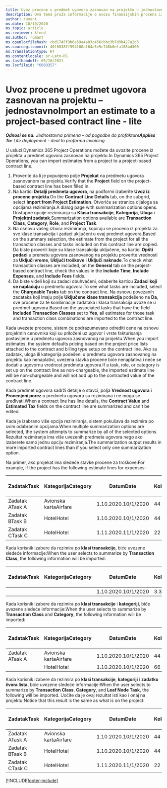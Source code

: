 ```yaml
---
title: Uvoz procene u predmet ugovora zasnovan na projektu – jednostavno
description: Ova tema pruža informacije o uvozu finansijskih procena iz projekta u predmet ugovora.
author: rumant
ms.date: 10/19/2020
ms.topic: article
ms.reviewer: kfend
ms.author: rumant
ms.openlocfilehash: cbd1745f9b6a59a4a03c456cbbc3b7d0b427a2d3
ms.sourcegitcommit: 40f68387f594180af64a5e5c748b6efa188bd300
ms.translationtype: HT
ms.contentlocale: sr-Latn-RS
ms.lasthandoff: 05/10/2021
ms.locfileid: "6003357"
---
```

# <a name="import-an-estimate-to-a-project-based-contract-line---lite"></a><span data-ttu-id="ff41e-103">Uvoz procene u predmet ugovora zasnovan na projektu – jednostavno</span><span class="sxs-lookup"><span data-stu-id="ff41e-103">Import an estimate to a project-based contract line - lite</span></span>

<span data-ttu-id="ff41e-104">_**Odnosi se na:** Jednostavna primena – od pogodbe do profakture_</span><span class="sxs-lookup"><span data-stu-id="ff41e-104">_**Applies To:** Lite deployment - deal to proforma invoicing_</span></span>

<span data-ttu-id="ff41e-105">U usluzi Dynamics 365 Project Operations možete da uvozite procene iz projekta u predmet ugovora zasnovan na projektu.</span><span class="sxs-lookup"><span data-stu-id="ff41e-105">In Dynamics 365 Project Operations, you can import estimates from a project to a project-based contract line.</span></span>

1. <span data-ttu-id="ff41e-106">Proverite da li je popunjeno polje **Projekat** na predmetu ugovora zasnovanom na projektu.</span><span class="sxs-lookup"><span data-stu-id="ff41e-106">Verify that the **Project** field on the project-based contract line has been filled in.</span></span>
2. <span data-ttu-id="ff41e-107">Na kartici **Detalji predmeta ugovora**, na podformi izaberite **Uvoz iz procene projekta**.</span><span class="sxs-lookup"><span data-stu-id="ff41e-107">On the **Contract Line Details** tab, on the subgrid, select **Import from Project Estimation**.</span></span> <span data-ttu-id="ff41e-108">Otvoriće se stranica dijaloga sa opcijama rezimiranja.</span><span class="sxs-lookup"><span data-stu-id="ff41e-108">A dialog page with summarization options opens.</span></span> <span data-ttu-id="ff41e-109">Dostupne opcije rezimiranja su **Klasa transakcije**, **Kategorija**, **Uloga** i **Projektni zadatak**.</span><span class="sxs-lookup"><span data-stu-id="ff41e-109">Summarization options available are **Transaction Class**, **Category**, **Role**, and **Project Task**.</span></span>
3. <span data-ttu-id="ff41e-110">Na osnovu vašeg izbora rezimiranja, kopiraju se procena iz projekta za sve klase transakcija i zadaci uključeni u ovaj predmet ugovora.</span><span class="sxs-lookup"><span data-stu-id="ff41e-110">Based on the summary selection, the estimate from the project for all the transaction classes and tasks included on this contract line are copied.</span></span> <span data-ttu-id="ff41e-111">Da biste proverili koje su klase transakcija uključene, na kartici **Opšti podaci** u premetu ugovora zasnovanog na projektu proverite vrednosti za **Uključi vreme**, **Uključi troškove** i **Uključi naknade**.</span><span class="sxs-lookup"><span data-stu-id="ff41e-111">To check what transaction classes are included, on the **General** tab on the project-based contract line, check the values in the **Include Time**, **Include Expenses**, and **Include Fees** fields.</span></span> 
4. <span data-ttu-id="ff41e-112">Da biste videli koji su zadaci obuhvaćeni, odaberite karticu **Zadaci koji se naplaćuju** u predmetu ugovora.</span><span class="sxs-lookup"><span data-stu-id="ff41e-112">To see what tasks are included, select the **Chargeable Tasks** tab on the contract line.</span></span> <span data-ttu-id="ff41e-113">Na osnovu povezanih zadataka koji imaju polje **Uključene klase transakcija** podešeno na **Da**, sve procene za te kombinacije zadataka i klasa transakcija uvoze se u predmet ugovora.</span><span class="sxs-lookup"><span data-stu-id="ff41e-113">Based on the associated tasks that have the field **Included Transaction Classes** set to **Yes**, all estimates for those task and transaction class combinations are imported to the contract line.</span></span>

<span data-ttu-id="ff41e-114">Kada uvezete procene, sistem će podrazumevano odrediti cene na osnovu projektnih cenovnika koji su priloženi uz ugovor i vrste fakturisanja postavljene u predmetu ugovora zasnovanog na projektu.</span><span class="sxs-lookup"><span data-stu-id="ff41e-114">When you import estimates, the system defaults pricing based on the project price lists attached to the contract and billing type setup on the contract line.</span></span> <span data-ttu-id="ff41e-115">Ako su zadatak, uloga ili kategorija podešeni u predmetu ugovora zasnovanog na projektu kao nenaplativi, uvezena stavka procene biće nenaplativa i neće se dodati u ugovornu vrednost predmeta ugovora.</span><span class="sxs-lookup"><span data-stu-id="ff41e-115">If a task, role, or category is set up on the contract line as non-chargeable, the imported estimate line will be non-chargeable and will not add up to the contracted value of the contract line.</span></span>

<span data-ttu-id="ff41e-116">Kada predmet ugovora sadrži detalje o stavci, polja **Vrednost ugovora** i **Procenjeni porez** u predmetu ugovora su rezimirana i ne mogu se uređivati.</span><span class="sxs-lookup"><span data-stu-id="ff41e-116">When a contract line has line details, the **Contract Value** and **Estimated Tax** fields on the contract line are summarized and can't be edited.</span></span>

<span data-ttu-id="ff41e-117">Kada je izabrano više opcija rezimiranja, sistem pokušava da rezimira po svim odabranim opcijama.</span><span class="sxs-lookup"><span data-stu-id="ff41e-117">When multiple summarization options are selected, the system attempts to summarize by all of the selected options.</span></span> <span data-ttu-id="ff41e-118">Rezultat rezimiranja ima više uvezenih predmeta ugovora nego ako izaberete samo jednu opciju rezimiranja.</span><span class="sxs-lookup"><span data-stu-id="ff41e-118">The summarization output results in more imported contract lines than if you select only one summarization option.</span></span>

<span data-ttu-id="ff41e-119">Na primer, ako projekat ima sledeće stavke procene za troškove:</span><span class="sxs-lookup"><span data-stu-id="ff41e-119">For example, if the project has the following estimate lines for expenses:</span></span>

| <span data-ttu-id="ff41e-120">Zadatak</span><span class="sxs-lookup"><span data-stu-id="ff41e-120">Task</span></span> | <span data-ttu-id="ff41e-121">Kategorija</span><span class="sxs-lookup"><span data-stu-id="ff41e-121">Category</span></span> | <span data-ttu-id="ff41e-122">Datum</span><span class="sxs-lookup"><span data-stu-id="ff41e-122">Date</span></span> | <span data-ttu-id="ff41e-123">Količina</span><span class="sxs-lookup"><span data-stu-id="ff41e-123">Quantity</span></span> | <span data-ttu-id="ff41e-124">Cena po jedinici</span><span class="sxs-lookup"><span data-stu-id="ff41e-124">Unit price</span></span> | <span data-ttu-id="ff41e-125">Iznos</span><span class="sxs-lookup"><span data-stu-id="ff41e-125">Amount</span></span> |
| --- | --- | --- | --- | --- | --- |
| <span data-ttu-id="ff41e-126">Zadatak A</span><span class="sxs-lookup"><span data-stu-id="ff41e-126">Task A</span></span> | <span data-ttu-id="ff41e-127">Avionska karta</span><span class="sxs-lookup"><span data-stu-id="ff41e-127">Airfare</span></span> | <span data-ttu-id="ff41e-128">1.10.2020.</span><span class="sxs-lookup"><span data-stu-id="ff41e-128">10/1/2020</span></span> | <span data-ttu-id="ff41e-129">4</span><span class="sxs-lookup"><span data-stu-id="ff41e-129">4</span></span> | <span data-ttu-id="ff41e-130">400</span><span class="sxs-lookup"><span data-stu-id="ff41e-130">400</span></span> | <span data-ttu-id="ff41e-131">1600</span><span class="sxs-lookup"><span data-stu-id="ff41e-131">1600</span></span> |
| <span data-ttu-id="ff41e-132">Zadatak B</span><span class="sxs-lookup"><span data-stu-id="ff41e-132">Task B</span></span> | <span data-ttu-id="ff41e-133">Hotel</span><span class="sxs-lookup"><span data-stu-id="ff41e-133">Hotel</span></span> | <span data-ttu-id="ff41e-134">1.10.2020.</span><span class="sxs-lookup"><span data-stu-id="ff41e-134">10/1/2020</span></span> | <span data-ttu-id="ff41e-135">4</span><span class="sxs-lookup"><span data-stu-id="ff41e-135">4</span></span> | <span data-ttu-id="ff41e-136">200</span><span class="sxs-lookup"><span data-stu-id="ff41e-136">200</span></span> | <span data-ttu-id="ff41e-137">800</span><span class="sxs-lookup"><span data-stu-id="ff41e-137">800</span></span> |
| <span data-ttu-id="ff41e-138">Zadatak C</span><span class="sxs-lookup"><span data-stu-id="ff41e-138">Task C</span></span> | <span data-ttu-id="ff41e-139">Hotel</span><span class="sxs-lookup"><span data-stu-id="ff41e-139">Hotel</span></span> | <span data-ttu-id="ff41e-140">1.11.2020.</span><span class="sxs-lookup"><span data-stu-id="ff41e-140">11/1/2020</span></span> | <span data-ttu-id="ff41e-141">2</span><span class="sxs-lookup"><span data-stu-id="ff41e-141">2</span></span> | <span data-ttu-id="ff41e-142">200</span><span class="sxs-lookup"><span data-stu-id="ff41e-142">200</span></span> | <span data-ttu-id="ff41e-143">400</span><span class="sxs-lookup"><span data-stu-id="ff41e-143">400</span></span> |

<span data-ttu-id="ff41e-144">Kada korisnik izabere da rezimira po **klasi transakcije**, biće uvezene sledeće informacije:</span><span class="sxs-lookup"><span data-stu-id="ff41e-144">When the user selects to summarize by **Transaction Class**, the following information will be imported:</span></span>

| <span data-ttu-id="ff41e-145">Zadatak</span><span class="sxs-lookup"><span data-stu-id="ff41e-145">Task</span></span> | <span data-ttu-id="ff41e-146">Kategorija</span><span class="sxs-lookup"><span data-stu-id="ff41e-146">Category</span></span> | <span data-ttu-id="ff41e-147">Datum</span><span class="sxs-lookup"><span data-stu-id="ff41e-147">Date</span></span> | <span data-ttu-id="ff41e-148">Količina</span><span class="sxs-lookup"><span data-stu-id="ff41e-148">Quantity</span></span> | <span data-ttu-id="ff41e-149">Cena po jedinici</span><span class="sxs-lookup"><span data-stu-id="ff41e-149">Unit price</span></span> | <span data-ttu-id="ff41e-150">Iznos</span><span class="sxs-lookup"><span data-stu-id="ff41e-150">Amount</span></span> |
| --- | --- | --- | --- | --- | --- |
| &nbsp; | &nbsp; | <span data-ttu-id="ff41e-151">1.10.2020.</span><span class="sxs-lookup"><span data-stu-id="ff41e-151">10/1/2020</span></span> | <span data-ttu-id="ff41e-152">3.34</span><span class="sxs-lookup"><span data-stu-id="ff41e-152">3.34</span></span> | <span data-ttu-id="ff41e-153">840</span><span class="sxs-lookup"><span data-stu-id="ff41e-153">840</span></span> | <span data-ttu-id="ff41e-154">2800</span><span class="sxs-lookup"><span data-stu-id="ff41e-154">2800</span></span> |

<span data-ttu-id="ff41e-155">Kada korisnik izabere da rezimira po **klasi transakcije** i **kategoriji**, biće uvezene sledeće informacije:</span><span class="sxs-lookup"><span data-stu-id="ff41e-155">When the user selects to summarize by **Transaction Class** and **Category**, the following information will be imported:</span></span>

| <span data-ttu-id="ff41e-156">Zadatak</span><span class="sxs-lookup"><span data-stu-id="ff41e-156">Task</span></span> | <span data-ttu-id="ff41e-157">Kategorija</span><span class="sxs-lookup"><span data-stu-id="ff41e-157">Category</span></span> | <span data-ttu-id="ff41e-158">Datum</span><span class="sxs-lookup"><span data-stu-id="ff41e-158">Date</span></span> | <span data-ttu-id="ff41e-159">Količina</span><span class="sxs-lookup"><span data-stu-id="ff41e-159">Quantity</span></span> | <span data-ttu-id="ff41e-160">Cena po jedinici</span><span class="sxs-lookup"><span data-stu-id="ff41e-160">Unit price</span></span> | <span data-ttu-id="ff41e-161">Iznos</span><span class="sxs-lookup"><span data-stu-id="ff41e-161">Amount</span></span> |
| --- | --- | --- | --- | --- | --- |
| <span data-ttu-id="ff41e-162">Zadatak A</span><span class="sxs-lookup"><span data-stu-id="ff41e-162">Task A</span></span> | <span data-ttu-id="ff41e-163">Avionska karta</span><span class="sxs-lookup"><span data-stu-id="ff41e-163">Airfare</span></span> | <span data-ttu-id="ff41e-164">1.10.2020.</span><span class="sxs-lookup"><span data-stu-id="ff41e-164">10/1/2020</span></span> | <span data-ttu-id="ff41e-165">4</span><span class="sxs-lookup"><span data-stu-id="ff41e-165">4</span></span> | <span data-ttu-id="ff41e-166">400</span><span class="sxs-lookup"><span data-stu-id="ff41e-166">400</span></span> | <span data-ttu-id="ff41e-167">1600</span><span class="sxs-lookup"><span data-stu-id="ff41e-167">1600</span></span> |
| &nbsp;| <span data-ttu-id="ff41e-168">Hotel</span><span class="sxs-lookup"><span data-stu-id="ff41e-168">Hotel</span></span> | <span data-ttu-id="ff41e-169">1.10.2020.</span><span class="sxs-lookup"><span data-stu-id="ff41e-169">10/1/2020</span></span> | <span data-ttu-id="ff41e-170">6</span><span class="sxs-lookup"><span data-stu-id="ff41e-170">6</span></span> | <span data-ttu-id="ff41e-171">200</span><span class="sxs-lookup"><span data-stu-id="ff41e-171">200</span></span> | <span data-ttu-id="ff41e-172">1200</span><span class="sxs-lookup"><span data-stu-id="ff41e-172">1200</span></span> |

<span data-ttu-id="ff41e-173">Kada korisnik izabere da rezimira po **klasi transakcije**, **kategoriji** i **zadatku čvora lista**, biće uvezene sledeće informacije:</span><span class="sxs-lookup"><span data-stu-id="ff41e-173">When the user selects to summarize by **Transaction Class**, **Category**, and **Leaf Node Task**, the following will be imported.</span></span> <span data-ttu-id="ff41e-174">Uočite da je ovaj rezultat isti kao i onaj na projektu:</span><span class="sxs-lookup"><span data-stu-id="ff41e-174">Notice that this result is the same as what is on the project:</span></span>

| <span data-ttu-id="ff41e-175">Zadatak</span><span class="sxs-lookup"><span data-stu-id="ff41e-175">Task</span></span> | <span data-ttu-id="ff41e-176">Kategorija</span><span class="sxs-lookup"><span data-stu-id="ff41e-176">Category</span></span> | <span data-ttu-id="ff41e-177">Datum</span><span class="sxs-lookup"><span data-stu-id="ff41e-177">Date</span></span> | <span data-ttu-id="ff41e-178">Količina</span><span class="sxs-lookup"><span data-stu-id="ff41e-178">Quantity</span></span> | <span data-ttu-id="ff41e-179">Cena po jedinici</span><span class="sxs-lookup"><span data-stu-id="ff41e-179">Unit price</span></span> | <span data-ttu-id="ff41e-180">Iznos</span><span class="sxs-lookup"><span data-stu-id="ff41e-180">Amount</span></span> |
| --- | --- | --- | --- | --- | --- |
| <span data-ttu-id="ff41e-181">Zadatak A</span><span class="sxs-lookup"><span data-stu-id="ff41e-181">Task A</span></span> | <span data-ttu-id="ff41e-182">Avionska karta</span><span class="sxs-lookup"><span data-stu-id="ff41e-182">Airfare</span></span> | <span data-ttu-id="ff41e-183">1.10.2020.</span><span class="sxs-lookup"><span data-stu-id="ff41e-183">10/1/2020</span></span> | <span data-ttu-id="ff41e-184">4</span><span class="sxs-lookup"><span data-stu-id="ff41e-184">4</span></span> | <span data-ttu-id="ff41e-185">400</span><span class="sxs-lookup"><span data-stu-id="ff41e-185">400</span></span> | <span data-ttu-id="ff41e-186">1600</span><span class="sxs-lookup"><span data-stu-id="ff41e-186">1600</span></span> |
| <span data-ttu-id="ff41e-187">Zadatak B</span><span class="sxs-lookup"><span data-stu-id="ff41e-187">Task B</span></span> | <span data-ttu-id="ff41e-188">Hotel</span><span class="sxs-lookup"><span data-stu-id="ff41e-188">Hotel</span></span> | <span data-ttu-id="ff41e-189">1.10.2020.</span><span class="sxs-lookup"><span data-stu-id="ff41e-189">10/1/2020</span></span> | <span data-ttu-id="ff41e-190">4</span><span class="sxs-lookup"><span data-stu-id="ff41e-190">4</span></span> | <span data-ttu-id="ff41e-191">200</span><span class="sxs-lookup"><span data-stu-id="ff41e-191">200</span></span> | <span data-ttu-id="ff41e-192">800</span><span class="sxs-lookup"><span data-stu-id="ff41e-192">800</span></span> |
| <span data-ttu-id="ff41e-193">Zadatak C</span><span class="sxs-lookup"><span data-stu-id="ff41e-193">Task C</span></span> | <span data-ttu-id="ff41e-194">Hotel</span><span class="sxs-lookup"><span data-stu-id="ff41e-194">Hotel</span></span> | <span data-ttu-id="ff41e-195">1.11.2020.</span><span class="sxs-lookup"><span data-stu-id="ff41e-195">11/1/2020</span></span> | <span data-ttu-id="ff41e-196">2</span><span class="sxs-lookup"><span data-stu-id="ff41e-196">2</span></span> | <span data-ttu-id="ff41e-197">200</span><span class="sxs-lookup"><span data-stu-id="ff41e-197">200</span></span> | <span data-ttu-id="ff41e-198">400</span><span class="sxs-lookup"><span data-stu-id="ff41e-198">400</span></span> |


[!INCLUDE[footer-include](../../includes/footer-banner.md)]